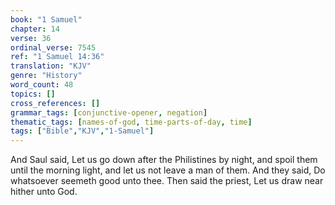 ```yaml
---
book: "1 Samuel"
chapter: 14
verse: 36
ordinal_verse: 7545
ref: "1 Samuel 14:36"
translation: "KJV"
genre: "History"
word_count: 48
topics: []
cross_references: []
grammar_tags: [conjunctive-opener, negation]
thematic_tags: [names-of-god, time-parts-of-day, time]
tags: ["Bible","KJV","1-Samuel"]
---
```

And Saul said, Let us go down after the Philistines by night, and spoil them until the morning light, and let us not leave a man of them. And they said, Do whatsoever seemeth good unto thee. Then said the priest, Let us draw near hither unto God.

